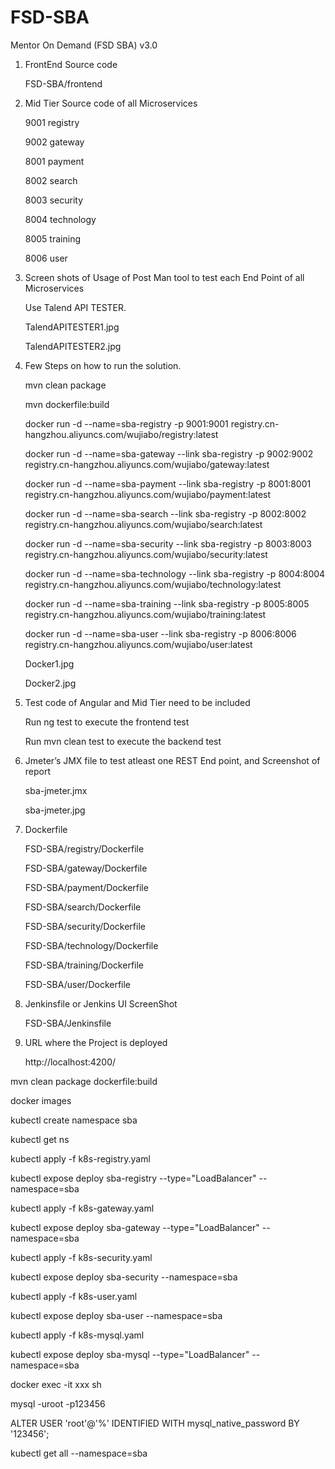 # FSD-SBA
Mentor On Demand (FSD SBA) v3.0


1. FrontEnd Source code

    FSD-SBA/frontend

2. Mid Tier Source code of all Microservices

    9001    registry

    9002    gateway

    8001    payment

    8002    search

    8003    security

    8004    technology

    8005    training

    8006    user

3. Screen shots of Usage of Post Man tool to test each End Point of all Microservices

    Use Talend API TESTER.
    
    TalendAPITESTER1.jpg
    
    TalendAPITESTER2.jpg
    
4. Few Steps on how to run the solution.

    mvn clean package

    mvn dockerfile:build
    
    docker run -d --name=sba-registry -p 9001:9001 registry.cn-hangzhou.aliyuncs.com/wujiabo/registry:latest
    
    docker run -d --name=sba-gateway --link sba-registry -p 9002:9002 registry.cn-hangzhou.aliyuncs.com/wujiabo/gateway:latest
    
    docker run -d --name=sba-payment --link sba-registry -p 8001:8001 registry.cn-hangzhou.aliyuncs.com/wujiabo/payment:latest
    
    docker run -d --name=sba-search --link sba-registry -p 8002:8002 registry.cn-hangzhou.aliyuncs.com/wujiabo/search:latest
    
    docker run -d --name=sba-security --link sba-registry -p 8003:8003 registry.cn-hangzhou.aliyuncs.com/wujiabo/security:latest
    
    docker run -d --name=sba-technology --link sba-registry -p 8004:8004 registry.cn-hangzhou.aliyuncs.com/wujiabo/technology:latest
    
    docker run -d --name=sba-training --link sba-registry -p 8005:8005 registry.cn-hangzhou.aliyuncs.com/wujiabo/training:latest
    
    docker run -d --name=sba-user --link sba-registry -p 8006:8006 registry.cn-hangzhou.aliyuncs.com/wujiabo/user:latest

    Docker1.jpg
    
    Docker2.jpg

5. Test code of Angular and Mid Tier need to be included

    Run ng test to execute the frontend test
    
    Run mvn clean test to execute the backend test

6. Jmeter’s JMX file to test atleast one REST End point, and Screenshot of report
    
    sba-jmeter.jmx
    
    sba-jmeter.jpg
    
7. Dockerfile

    FSD-SBA/registry/Dockerfile

    FSD-SBA/gateway/Dockerfile

    FSD-SBA/payment/Dockerfile

    FSD-SBA/search/Dockerfile

    FSD-SBA/security/Dockerfile

    FSD-SBA/technology/Dockerfile

    FSD-SBA/training/Dockerfile

    FSD-SBA/user/Dockerfile

8. Jenkinsfile or Jenkins UI ScreenShot

    FSD-SBA/Jenkinsfile

9. URL where the Project is deployed

    http://localhost:4200/



mvn clean package dockerfile:build

docker images

kubectl create namespace sba

kubectl get ns

kubectl apply -f k8s-registry.yaml

kubectl expose deploy sba-registry --type="LoadBalancer" --namespace=sba

kubectl apply -f k8s-gateway.yaml

kubectl expose deploy sba-gateway --type="LoadBalancer" --namespace=sba

kubectl apply -f k8s-security.yaml

kubectl expose deploy sba-security --namespace=sba

kubectl apply -f k8s-user.yaml

kubectl expose deploy sba-user --namespace=sba


kubectl apply -f k8s-mysql.yaml

kubectl expose deploy sba-mysql --type="LoadBalancer" --namespace=sba

docker exec -it xxx sh

mysql -uroot -p123456

ALTER USER 'root'@'%' IDENTIFIED WITH mysql_native_password BY '123456';

kubectl get all --namespace=sba
